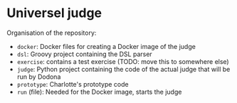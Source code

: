 # Universel judge

Organisation of the repository:

- `docker`: Docker files for creating a Docker image of the judge
- `dsl`: Groovy project containing the DSL parser
- `exercise`: contains a test exercise (TODO: move this to somewhere else)
- `judge`: Python project containing the code of the actual judge that will be run by Dodona
- `prototype`: Charlotte's prototype code
- `run` (file): Needed for the Docker image, starts the judge